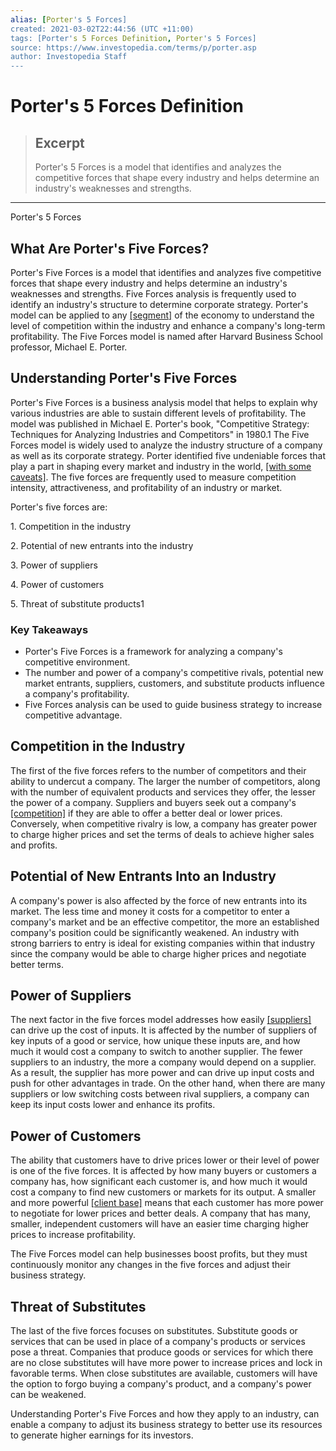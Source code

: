 ```yaml
---
alias: [Porter's 5 Forces]
created: 2021-03-02T22:44:56 (UTC +11:00)
tags: [Porter's 5 Forces Definition, Porter's 5 Forces]
source: https://www.investopedia.com/terms/p/porter.asp
author: Investopedia Staff
---
```


# Porter's 5 Forces Definition

> ## Excerpt
> Porter's 5 Forces is a model that identifies and analyzes the competitive forces that shape every industry and helps determine an industry's weaknesses and strengths.

---

Porter's 5 Forces
## What Are Porter's Five Forces?

Porter's Five Forces is a model that identifies and analyzes five competitive forces that shape every industry and helps determine an industry's weaknesses and strengths. Five Forces analysis is frequently used to identify an industry's structure to determine corporate strategy. Porter's model can be applied to any [[segment]](https://www.investopedia.com/terms/s/segment.asp) of the economy to understand the level of competition within the industry and enhance a company's long-term profitability. The Five Forces model is named after Harvard Business School professor, Michael E. Porter.

## Understanding Porter's Five Forces

Porter's Five Forces is a business analysis model that helps to explain why various industries are able to sustain different levels of profitability. The model was published in Michael E. Porter's book, "Competitive Strategy: Techniques for Analyzing Industries and Competitors" in 1980.1 The Five Forces model is widely used to analyze the industry structure of a company as well as its corporate strategy. Porter identified five undeniable forces that play a part in shaping every market and industry in the world, [[with some caveats]](https://www.investopedia.com/articles/investing/103116/pitfalls-porters-5-forces.asp). The five forces are frequently used to measure competition intensity, attractiveness, and profitability of an industry or market.

Porter's five forces are:

1\. Competition in the industry

2\. Potential of new entrants into the industry

3\. Power of suppliers

4\. Power of customers

5\. Threat of substitute products1

### Key Takeaways

-   Porter's Five Forces is a framework for analyzing a company's competitive environment.
-   The number and power of a company's competitive rivals, potential new market entrants, suppliers, customers, and substitute products influence a company's profitability.
-   Five Forces analysis can be used to guide business strategy to increase competitive advantage.

## Competition in the Industry

The first of the five forces refers to the number of competitors and their ability to undercut a company. The larger the number of competitors, along with the number of equivalent products and services they offer, the lesser the power of a company. Suppliers and buyers seek out a company's [[competition]](https://www.investopedia.com/articles/markets/051215/who-are-netflixs-main-competitors-nflx.asp) if they are able to offer a better deal or lower prices. Conversely, when competitive rivalry is low, a company has greater power to charge higher prices and set the terms of deals to achieve higher sales and profits.

## Potential of New Entrants Into an Industry

A company's power is also affected by the force of new entrants into its market. The less time and money it costs for a competitor to enter a company's market and be an effective competitor, the more an established company's position could be significantly weakened. An industry with strong barriers to entry is ideal for existing companies within that industry since the company would be able to charge higher prices and negotiate better terms.

## Power of Suppliers

The next factor in the five forces model addresses how easily [[suppliers]](https://www.investopedia.com/articles/markets/051616/amazon-stock-analyzing-5-key-suppliers-amzn.asp) can drive up the cost of inputs. It is affected by the number of suppliers of key inputs of a good or service, how unique these inputs are, and how much it would cost a company to switch to another supplier. The fewer suppliers to an industry, the more a company would depend on a supplier. As a result, the supplier has more power and can drive up input costs and push for other advantages in trade. On the other hand, when there are many suppliers or low switching costs between rival suppliers, a company can keep its input costs lower and enhance its profits.

## Power of Customers

The ability that customers have to drive prices lower or their level of power is one of the five forces. It is affected by how many buyers or customers a company has, how significant each customer is, and how much it would cost a company to find new customers or markets for its output. A smaller and more powerful [[client base]](https://www.investopedia.com/terms/c/client-base.asp) means that each customer has more power to negotiate for lower prices and better deals. A company that has many, smaller, independent customers will have an easier time charging higher prices to increase profitability.

The Five Forces model can help businesses boost profits, but they must continuously monitor any changes in the five forces and adjust their business strategy.

## Threat of Substitutes

The last of the five forces focuses on substitutes. Substitute goods or services that can be used in place of a company's products or services pose a threat. Companies that produce goods or services for which there are no close substitutes will have more power to increase prices and lock in favorable terms. When close substitutes are available, customers will have the option to forgo buying a company's product, and a company's power can be weakened.

Understanding Porter's Five Forces and how they apply to an industry, can enable a company to adjust its business strategy to better use its resources to generate higher earnings for its investors.
